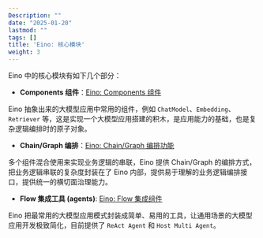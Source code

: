 ```yaml
---
Description: ""
date: "2025-01-20"
lastmod: ""
tags: []
title: 'Eino: 核心模块'
weight: 3
---
```


Eino 中的核心模块有如下几个部分：

- **Components 组件**：[Eino: Components 组件](/zh/docs/eino/core_modules/components)

Eino 抽象出来的大模型应用中常用的组件，例如 `ChatModel`、`Embedding`、`Retriever` 等，这是实现一个大模型应用搭建的积木，是应用能力的基础，也是复杂逻辑编排时的原子对象。

- **Chain/Graph 编排**：[Eino: Chain/Graph 编排功能](/zh/docs/eino/core_modules/chain_and_graph_orchestration/chain_graph_introduction)

多个组件混合使用来实现业务逻辑的串联，Eino 提供 Chain/Graph 的编排方式，把业务逻辑串联的复杂度封装在了 Eino 内部，提供易于理解的业务逻辑编排接口，提供统一的横切面治理能力。

- **Flow 集成工具 (agents)**: [Eino: Flow 集成组件](/zh/docs/eino/core_modules/flow_integration_components)

Eino 把最常用的大模型应用模式封装成简单、易用的工具，让通用场景的大模型应用开发极致简化，目前提供了 `ReAct Agent` 和 `Host Multi Agent`。
